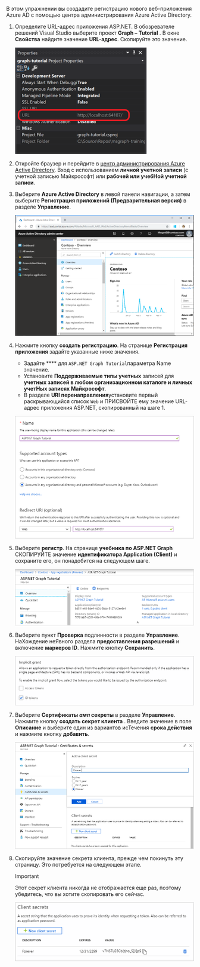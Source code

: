 <!-- markdownlint-disable MD002 MD041 -->

В этом упражнении вы создадите регистрацию нового веб-приложения Azure AD с помощью центра администрирования Azure Active Directory.

1. Определите URL-адрес приложения ASP.NET. В обозревателе решений Visual Studio выберите проект **Graph – Tutorial** . В окне **Свойства** найдите значение **URL-адрес**. Скопируйте это значение.

    ![Снимок экрана: окно "Свойства" в Visual Studio](./images/vs-project-url.png)

1. Откройте браузер и перейдите в [центр администрирования Azure Active Directory](https://aad.portal.azure.com). Вход с использованием **личной учетной записи** (с учетной записью Майкрософт) или **рабочей или учебНой учетной записи**.

1. Выберите **Azure Active Directory** в левой панели навигации, а затем выберите **Регистрация приложений (Предварительная версия)** в разделе **Управление**.

    ![Снимок экрана с регистрациями приложений ](./images/aad-portal-app-registrations.png)

1. Нажмите кнопку **создать регистрацию**. На странице **Регистрация приложения** задайте указанные ниже значения.

    - Задайте **** для `ASP.NET Graph Tutorial`параметра Name значение.
    - Установите **Поддерживаемые типы учетных** записей для **учетных записей в любом организационном каталоге и личных учетНых записях Майкрософт**.
    - В разделе **URI перенаправления**установите первый раскрывающийся список `Web` и ПРИСВОЙТЕ ему значение URL-адрес приложения ASP.NET, скопированный на шаге 1.

    ![Снимок страницы "регистрация приложения"](./images/aad-register-an-app.png)

1. Выберите **регистр**. На странице **учебника по ASP.NET Graph** СКОПИРУЙТЕ значение **идентификатора Application (Client)** и сохраните его, он понадобится на следующем шаге.

    ![Снимок экрана с ИДЕНТИФИКАТОРом приложения для новой регистрации приложения](./images/aad-application-id.png)

1. Выберите пункт **Проверка** подлинности в разделе **Управление**. НаХождение неЯвного раздела **предоставления разрешений** и включение **маркеров ID**. Нажмите кнопку **Сохранить**.

    ![Снимок экрана с неЯвным разделом предоставления](./images/aad-implicit-grant.png)

1. Выберите **Сертификаты _амп_ секреты** в разделе **Управление**. Нажмите кнопку **создать секрет клиента** . Введите значение в поле **Описание** и выберите один из вариантов исТечения **срока действия** и нажмите кнопку **добавить**.

    ![Снимок экрана: диалоговое окно добавления секрета клиента](./images/aad-new-client-secret.png)

1. Скопируйте значение секрета клиента, прежде чем покинуть эту страницу. Это потребуется на следующем этапе.

    > [!IMPORTANT]
    > Этот секрет клиента никогда не отображается еще раз, поэтому убедитесь, что вы хотите скопировать его сейчас.

    ![Снимок экрана с недавно добавленным секретом клиента](./images/aad-copy-client-secret.png)